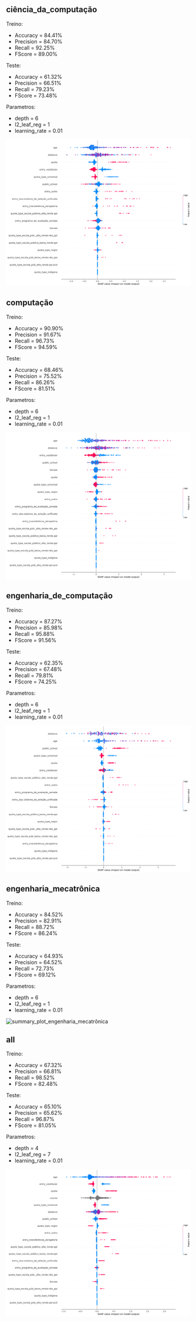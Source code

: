 ## ciência_da_computação
Treino:
*   Accuracy = 84.41%
*   Precision = 84.70%
*   Recall = 92.25%
*   FScore = 89.00%

Teste:
*   Accuracy = 61.32%
*   Precision = 66.51%
*   Recall = 79.23%
*   FScore = 73.48%

Parametros:
*   depth = 6
*   l2_leaf_reg = 1
*   learning_rate = 0.01

![summary_plot_ciência_da_computação](summary_plot_ciência_da_computação.png)
## computação
Treino:
*   Accuracy = 90.90%
*   Precision = 91.67%
*   Recall = 96.73%
*   FScore = 94.59%

Teste:
*   Accuracy = 68.46%
*   Precision = 75.52%
*   Recall = 86.26%
*   FScore = 81.51%

Parametros:
*   depth = 6
*   l2_leaf_reg = 1
*   learning_rate = 0.01

![summary_plot_computação](summary_plot_computação.png)
## engenharia_de_computação
Treino:
*   Accuracy = 87.27%
*   Precision = 85.98%
*   Recall = 95.88%
*   FScore = 91.56%

Teste:
*   Accuracy = 62.35%
*   Precision = 67.48%
*   Recall = 79.81%
*   FScore = 74.25%

Parametros:
*   depth = 6
*   l2_leaf_reg = 1
*   learning_rate = 0.01

![summary_plot_engenharia_de_computação](summary_plot_engenharia_de_computação.png)
## engenharia_mecatrônica
Treino:
*   Accuracy = 84.52%
*   Precision = 82.91%
*   Recall = 88.72%
*   FScore = 86.24%

Teste:
*   Accuracy = 64.93%
*   Precision = 64.52%
*   Recall = 72.73%
*   FScore = 69.12%

Parametros:
*   depth = 6
*   l2_leaf_reg = 1
*   learning_rate = 0.01

![summary_plot_engenharia_mecatrônica](summary_plot_engenharia_mecatrônica.png)
## all
Treino:
*   Accuracy = 67.32%
*   Precision = 66.81%
*   Recall = 98.52%
*   FScore = 82.48%

Teste:
*   Accuracy = 65.10%
*   Precision = 65.62%
*   Recall = 96.87%
*   FScore = 81.05%

Parametros:
*   depth = 4
*   l2_leaf_reg = 7
*   learning_rate = 0.01

![summary_plot_all](summary_plot_all.png)
